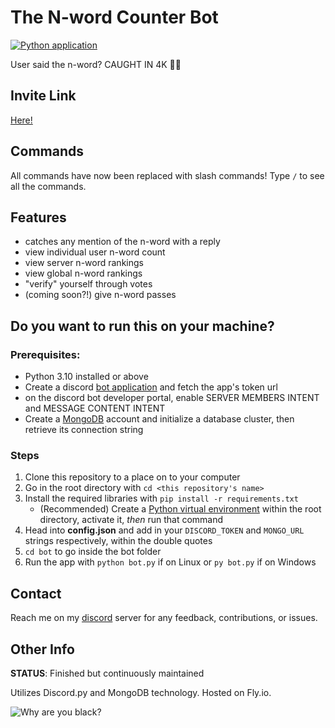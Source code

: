 # The N-word Counter Bot

[![Python application](https://github.com/Vaiterius/N-Word-Counter-Bot/actions/workflows/python-app.yml/badge.svg)](https://github.com/Vaiterius/N-Word-Counter-Bot/actions/workflows/python-app.yml)

User said the n-word? CAUGHT IN 4K 🤨📸

## Invite Link

[Here!](https://discord.com/oauth2/authorize?client_id=939483341684605018&permissions=412317244480&scope=bot)

## Commands

All commands have now been replaced with slash commands! Type `/` to see all the commands.

## Features

-   catches any mention of the n-word with a reply
-   view individual user n-word count
-   view server n-word rankings
-   view global n-word rankings
-   "verify" yourself through votes
-   (coming soon?!) give n-word passes

## Do you want to run this on your machine?

### Prerequisites:

-   Python 3.10 installed or above
-   Create a discord [bot application](https://discord.com/developers/docs/intro)
    and fetch the app's token url
-   on the discord bot developer portal, enable SERVER MEMBERS INTENT and MESSAGE CONTENT INTENT
-   Create a [MongoDB](https://www.mongodb.com/) account and initialize a database cluster,
    then retrieve its connection string

### Steps

1. Clone this repository to a place on to your computer
2. Go in the root directory with `cd <this repository's name>`
3. Install the required libraries with `pip install -r requirements.txt`
    - (Recommended) Create a [Python virtual environment](https://docs.python-guide.org/dev/virtualenvs/)
      within the root directory, activate it, _then_ run that command
4. Head into **config.json** and add in your `DISCORD_TOKEN` and `MONGO_URL` strings respectively, within the double quotes
5. `cd bot` to go inside the bot folder
6. Run the app with `python bot.py` if on Linux or `py bot.py` if on Windows

## Contact

Reach me on my [discord](https://discord.gg/Q2wjkGvXMk) server for any feedback,
contributions, or issues.

## Other Info

**STATUS**: Finished but continuously maintained

Utilizes Discord.py and MongoDB technology. Hosted on Fly.io.

![Why are you black?](https://i.ytimg.com/vi/mA5C08RWBzs/maxresdefault.jpg)
